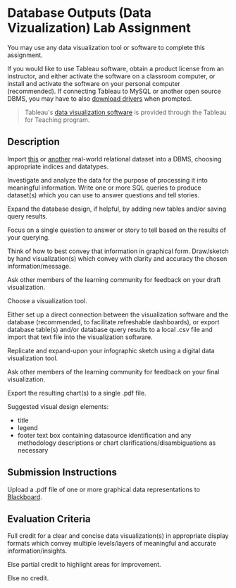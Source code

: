 # Database Outputs (Data Vizualization) Lab Assignment

You may use any data visualization tool or software to complete this assignment.

If you would like to use Tableau software, obtain a product license from an instructor, and either activate the software on a classroom computer, or install and activate the software on your personal computer (recommended). If connecting Tableau to MySQL or another open source DBMS, you may have to also [download drivers](https://www.tableau.com/en-us/support/drivers?edition=pro&lang=en-us&platform=mac&cpu=64&version=9.1&__full-version=9100.15.1013.2200#mysql) when prompted.

> Tableau's [data visualization software](http://www.tableau.com/data-visualization-software) is provided through the Tableau for Teaching program.

## Description

Import [this](https://github.com/gwu-business/open-data-library/tree/master/relational-data/evanston_healthscores) or [another](https://github.com/gwu-business/istm-4121/blob/master/notes/data-analysis.md#relational-datasets) real-world relational dataset into a DBMS, choosing appropriate indices and datatypes.

Investigate and analyze the data for the purpose of processing it into meaningful information. Write one or more SQL queries to produce dataset(s) which you can use to answer questions and tell stories.

Expand the database design, if helpful, by adding new tables and/or saving query results.


Focus on a single question to answer or story to tell based on the results of your querying.

Think of how to best convey that information in graphical form. Draw/sketch by hand visualization(s) which convey with clarity and accuracy the chosen information/message.

Ask other members of the learning community for feedback on your draft visualization.

Choose a visualization tool.

Either set up a direct connection between the visualization software and the database (recommended, to facilitate refreshable dashboards), or export database table(s) and/or database query results to a local .csv file and import that text file into the visualization software.

Replicate and expand-upon your infographic sketch using a digital data visualization tool.

Ask other members of the learning community for feedback on your final visualization.

Export the resulting chart(s) to a single .pdf file.

Suggested visual design elements:

  + title
  + legend
  + footer text box containing datasource identification and any methodology descriptions or chart clarifications/disambiguations as necessary

## Submission Instructions

Upload a .pdf file of one or more graphical data representations to [Blackboard](https://blackboard.gwu.edu/webapps/assignment/uploadAssignment?content_id=_6911618_1&course_id=_260328_1&assign_group_id=&mode=cpview).

## Evaluation Criteria

Full credit for a clear and concise data visualization(s) in appropriate display formats which convey multiple levels/layers of meaningful and accurate information/insights.

Else partial credit to highlight areas for improvement.

Else no credit.
